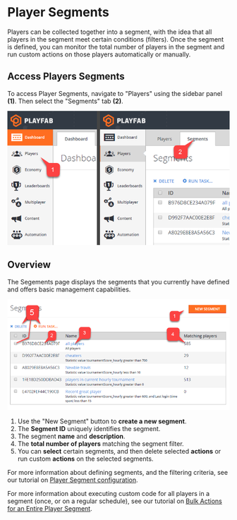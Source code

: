 # Player Segments

Players can be collected together into a segment, with the idea that all players in the segment meet certain conditions (filters). Once the segment is defined, you can monitor the total number of players in the segment and run custom actions on those players automatically or manually.

## Access Players Segments

To access Player Segments, navigate to "Players" using the sidebar panel **(1)**. Then select the "Segments" tab **(2)**.

![Game Manager - Players - Access Segments](media/tutorials/game-manager-access-player-segments.png)  

## Overview

The Segements page displays the segments that you currently have defined and offers basic management capabilities.

![Game Manager - Players - Segments page](media/tutorials/game-manager-players-segments-page.png)  

1. Use the "New Segment" button to **create a new segment**.
2. The **Segment ID** uniquely identifies the segment.
3. The segment **name** and **description**.
4. The **total number of players** matching the segment filter.
5. You can **select** certain segments, and then delete selected **actions** or run custom **actions** on the selected segments.

For more information about defining segments, and the filtering criteria, see our tutorial on [Player Segment configuration](player-segment-configuration.md).

For more information about executing custom code for all players in a segment (once, or on a regular schedule), see our tutorial on [Bulk Actions for an Entire Player Segment](../../automation/actions-rules/bulk-actions-for-an-entire-player-segment).
